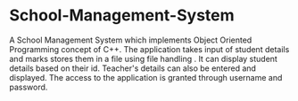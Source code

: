 # School-Management-System
A School Management System which implements Object Oriented Programming concept of C++. The application takes input of student details and marks stores them in a file  using file handling . It can display student details based on their id. Teacher's details can also be entered and displayed. The access to the application is granted through username and password.
